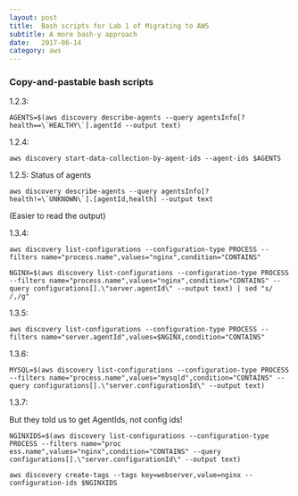 ```yaml
---
layout: post
title:  Bash scripts for Lab 1 of Migrating to AWS
subtitle: A more bash-y approach
date:   2017-06-14
category: aws
---
```


### Copy-and-pastable bash scripts

1.2.3:  

``
AGENTS=$(aws discovery describe-agents --query agentsInfo[?health==\`HEALTHY\`].agentId --output text)
``

1.2.4:

``
aws discovery start-data-collection-by-agent-ids --agent-ids $AGENTS
``

1.2.5: Status of agents

``
aws discovery describe-agents --query agentsInfo[?health!=\`UNKNOWN\`].[agentId,health] --output text
``

(Easier to read the output)

1.3.4:

``
aws discovery list-configurations --configuration-type PROCESS --filters name="process.name",values="nginx",condition="CONTAINS"
``

``
NGINX=$(aws discovery list-configurations --configuration-type PROCESS --filters name="process.name",values="nginx",condition="CONTAINS" --query configurations[].\"server.agentId\" --output text) | sed "s/ /,/g"
``

1.3.5:

``
aws discovery list-configurations --configuration-type PROCESS --filters name="server.agentId",values=$NGINX,condition="CONTAINS"
``

1.3.6:

``
MYSQL=$(aws discovery list-configurations --configuration-type PROCESS --filters name="process.name",values="mysqld",condition="CONTAINS" --query configurations[].\"server.configurationId\" --output text)
``

1.3.7:

But they told us to get AgentIds, not config ids!

``
NGINXIDS=$(aws discovery list-configurations --configuration-type PROCESS --filters name="proc
ess.name",values="nginx",condition="CONTAINS" --query configurations[].\"server.configurationId\" --output text)
``

``
aws discovery create-tags --tags key=webserver,value=nginx --configuration-ids $NGINXIDS
``
